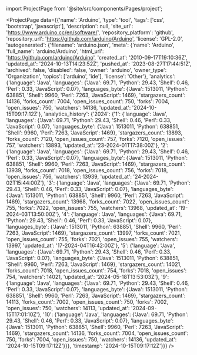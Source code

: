 
import ProjectPage from '@site/src/components/Pages/project';

<ProjectPage
    data={{'name': 'Arduino', 'type': 'tool', 'tags': ['css', 'bootstrap', 'javascript'], 'description': null, 'site_url': 'https://www.arduino.cc/en/software/', 'repository_platform': 'github', 'repository_url': 'https://github.com/arduino/Arduino', 'license': 'GPL-2.0', 'autogenerated': {'filename': 'arduino.json', 'meta': {'name': 'Arduino', 'full_name': 'arduino/Arduino', 'html_url': 'https://github.com/arduino/Arduino', 'created_at': '2010-09-17T19:10:36Z', 'updated_at': '2024-10-13T14:23:52Z', 'pushed_at': '2023-08-27T17:44:51Z', 'archived': false, 'disabled': false, 'owner': 'arduino', 'owner_type': 'Organization', 'topics': ['arduino', 'ide'], 'license': 'Other'}, 'analytics': {'language': 'Java', 'languages': {'Java': 69.71, 'Python': 29.43, 'Shell': 0.46, 'Perl': 0.33, 'JavaScript': 0.07}, 'languages_byte': {'Java': 1513011, 'Python': 638851, 'Shell': 9960, 'Perl': 7263, 'JavaScript': 1469}, 'stargazers_count': 14136, 'forks_count': 7004, 'open_issues_count': 750, 'forks': 7004, 'open_issues': 750, 'watchers': 14136, 'updated_at': '2024-10-15T09:17:12Z'}, 'analytics_history': {'2024': {'1': {'language': 'Java', 'languages': {'Java': 69.71, 'Python': 29.43, 'Shell': 0.46, 'Perl': 0.33, 'JavaScript': 0.07}, 'languages_byte': {'Java': 1513011, 'Python': 638851, 'Shell': 9960, 'Perl': 7263, 'JavaScript': 1469}, 'stargazers_count': 13893, 'forks_count': 7120, 'open_issues_count': 757, 'forks': 7120, 'open_issues': 757, 'watchers': 13893, 'updated_at': '23-2024-01T17:38:00Z'}, '2': {'language': 'Java', 'languages': {'Java': 69.71, 'Python': 29.43, 'Shell': 0.46, 'Perl': 0.33, 'JavaScript': 0.07}, 'languages_byte': {'Java': 1513011, 'Python': 638851, 'Shell': 9960, 'Perl': 7263, 'JavaScript': 1469}, 'stargazers_count': 13939, 'forks_count': 7018, 'open_issues_count': 756, 'forks': 7018, 'open_issues': 756, 'watchers': 13939, 'updated_at': '24-2024-02T15:44:00Z'}, '3': {'language': 'Java', 'languages': {'Java': 69.71, 'Python': 29.43, 'Shell': 0.46, 'Perl': 0.33, 'JavaScript': 0.07}, 'languages_byte': {'Java': 1513011, 'Python': 638851, 'Shell': 9960, 'Perl': 7263, 'JavaScript': 1469}, 'stargazers_count': 13968, 'forks_count': 7022, 'open_issues_count': 755, 'forks': 7022, 'open_issues': 755, 'watchers': 13968, 'updated_at': '19-2024-03T13:50:00Z'}, '4': {'language': 'Java', 'languages': {'Java': 69.71, 'Python': 29.43, 'Shell': 0.46, 'Perl': 0.33, 'JavaScript': 0.07}, 'languages_byte': {'Java': 1513011, 'Python': 638851, 'Shell': 9960, 'Perl': 7263, 'JavaScript': 1469}, 'stargazers_count': 13997, 'forks_count': 7021, 'open_issues_count': 755, 'forks': 7021, 'open_issues': 755, 'watchers': 13997, 'updated_at': '17-2024-04T16:42:00Z'}, '5': {'language': 'Java', 'languages': {'Java': 69.71, 'Python': 29.43, 'Shell': 0.46, 'Perl': 0.33, 'JavaScript': 0.07}, 'languages_byte': {'Java': 1513011, 'Python': 638851, 'Shell': 9960, 'Perl': 7263, 'JavaScript': 1469}, 'stargazers_count': 14021, 'forks_count': 7018, 'open_issues_count': 754, 'forks': 7018, 'open_issues': 754, 'watchers': 14021, 'updated_at': '2024-05-18T13:53:03Z'}, '9': {'language': 'Java', 'languages': {'Java': 69.71, 'Python': 29.43, 'Shell': 0.46, 'Perl': 0.33, 'JavaScript': 0.07}, 'languages_byte': {'Java': 1513011, 'Python': 638851, 'Shell': 9960, 'Perl': 7263, 'JavaScript': 1469}, 'stargazers_count': 14113, 'forks_count': 7002, 'open_issues_count': 750, 'forks': 7002, 'open_issues': 750, 'watchers': 14113, 'updated_at': '2024-09-15T17:01:10Z'}, '10': {'language': 'Java', 'languages': {'Java': 69.71, 'Python': 29.43, 'Shell': 0.46, 'Perl': 0.33, 'JavaScript': 0.07}, 'languages_byte': {'Java': 1513011, 'Python': 638851, 'Shell': 9960, 'Perl': 7263, 'JavaScript': 1469}, 'stargazers_count': 14136, 'forks_count': 7004, 'open_issues_count': 750, 'forks': 7004, 'open_issues': 750, 'watchers': 14136, 'updated_at': '2024-10-15T09:17:12Z'}}}, 'timestamp': '2024-10-15T09:17:12Z'}}}
/>
